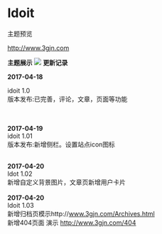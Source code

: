 # Idoit

主题预览

http://www.3gjn.com

**主题展示**
<img src="http://notend.b0.upaiyun.com/usr/uploads/2017/04/358748876.jpg"/>
**更新记录**

<b>2017-04-18</b>

idoit 1.0  <br>版本发布:已完善，评论，文章，页面等功能

<br><br>
<b>2017-04-19</b>
<br>
idoit 1.01   <br>版本发布:新增侧栏。设置站点icon图标
<br><br>

<b>2017-04-20</b>
<br>
Idot 1.02   <br> 新增自定义背景图片，文章页新增用户卡片
<br>
<br>
<b>2017-04-20</b>
<br>
Idoit 1.03
</br>
新增归档页模示http://www.3gjn.com/Archives.html
<br>
新增404页面 演示 http://www.3gjn.com/404

